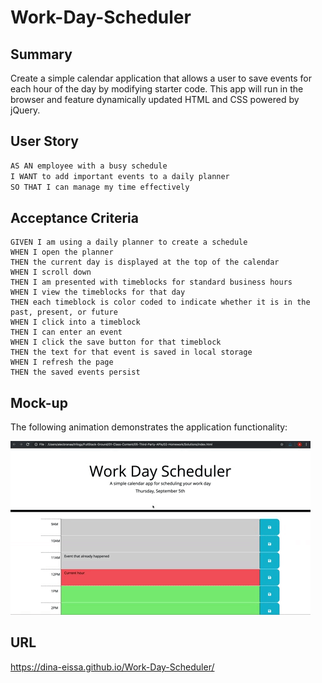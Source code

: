 # Work-Day-Scheduler


## Summary

Create a simple calendar application that allows a user to save events for each hour of the day by modifying starter code. This app will run in the browser and feature dynamically updated HTML and CSS powered by jQuery.

## User Story

```md
AS AN employee with a busy schedule
I WANT to add important events to a daily planner
SO THAT I can manage my time effectively
```

## Acceptance Criteria

```
GIVEN I am using a daily planner to create a schedule
WHEN I open the planner
THEN the current day is displayed at the top of the calendar
WHEN I scroll down
THEN I am presented with timeblocks for standard business hours
WHEN I view the timeblocks for that day
THEN each timeblock is color coded to indicate whether it is in the past, present, or future
WHEN I click into a timeblock
THEN I can enter an event
WHEN I click the save button for that timeblock
THEN the text for that event is saved in local storage
WHEN I refresh the page
THEN the saved events persist
```

## Mock-up

The following animation demonstrates the application functionality:

![A user clicks on slots on the color-coded calendar and edits the events.](./05-third-party-apis-homework-demo.gif)



## URL


https://dina-eissa.github.io/Work-Day-Scheduler/

